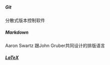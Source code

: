 ##### Git

分散式版本控制软件

##### Markdown

Aaron Swartz 跟John Gruber共同设计的排版语言

##### [LaTeX](https://baike.baidu.com/item/LaTeX/1212106?fr=aladdin)